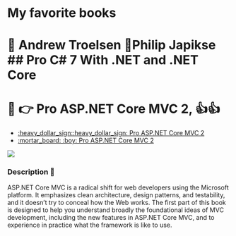 # My favorite books
# :man: Andrew Troelsen :man:Philip Japikse  ## Pro C# 7 With .NET and .NET Core
# :book:  :point_right: Pro ASP.NET Core MVC 2, :thumbsup::thumbsup:
<ul>
<li><a href="https://www.apress.com/br/book/9781484231494">:heavy_dollar_sign::heavy_dollar_sign: Pro ASP.NET Core MVC 2</a>
 <li><a href="http://sd.blackball.lv/library/Pro_ASP.Net_Core_MVC_(2016).pdf">:mortar_board: :boy: Pro ASP.NET Core MVC 2</a>
</ul>
<p align="Left"><img src="https://images.springer.com/sgw/books/medium/9781484203972.jpg" ></p>

### Description :pushpin:
 ASP.NET Core MVC is a radical shift for web developers using the Microsoft platform. It emphasizes
clean architecture, design patterns, and testability, and it doesn’t try to conceal how the Web works.
 The first part of this book is designed to help you understand broadly the foundational ideas of
MVC development, including the new features in ASP.NET Core MVC, and to experience in practice
what the framework is like to use. 











